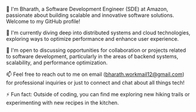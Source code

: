 👋 I'm Bharath, a Software Development Engineer (SDE) at Amazon, passionate about building scalable and innovative software solutions. Welcome to my GitHub profile!

🌱 I'm currently diving deep into distributed systems and cloud technologies, exploring ways to optimize performance and enhance user experience.

💼 I'm open to discussing opportunities for collaboration or projects related to software development, particularly in the areas of backend systems, scalability, and performance optimization.

📫 Feel free to reach out to me on email (bharath.workmail12@gmail.com) for professional inquiries or just to connect and chat about all things tech!

⚡ Fun fact: Outside of coding, you can find me exploring new hiking trails or experimenting with new recipes in the kitchen.

<!---
Bharatcggg/Bharatcggg is a ✨ special ✨ repository because its `README.md` (this file) appears on your GitHub profile.
You can click the Preview link to take a look at your changes.
--->
